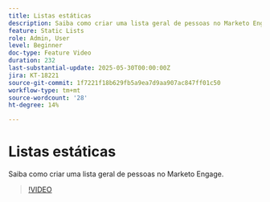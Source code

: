 ```yaml
---
title: Listas estáticas
description: Saiba como criar uma lista geral de pessoas no Marketo Engage.
feature: Static Lists
role: Admin, User
level: Beginner
doc-type: Feature Video
duration: 232
last-substantial-update: 2025-05-30T00:00:00Z
jira: KT-18221
source-git-commit: 1f7221f18b629fb5a9ea7d9aa907ac847ff01c50
workflow-type: tm+mt
source-wordcount: '28'
ht-degree: 14%

---
```



# Listas estáticas

Saiba como criar uma lista geral de pessoas no Marketo Engage.

>[!VIDEO](https://video.tv.adobe.com/v/3463191/?learn=on&enablevpops)
